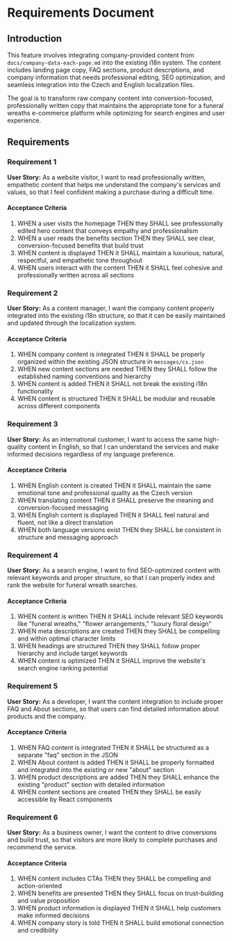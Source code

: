# Requirements Document

## Introduction

This feature involves integrating company-provided content from `docs/company-data-each-page.md` into the existing i18n system. The content includes landing page copy, FAQ sections, product descriptions, and company information that needs professional editing, SEO optimization, and seamless integration into the Czech and English localization files.

The goal is to transform raw company content into conversion-focused, professionally written copy that maintains the appropriate tone for a funeral wreaths e-commerce platform while optimizing for search engines and user experience.

## Requirements

### Requirement 1

**User Story:** As a website visitor, I want to read professionally written, empathetic content that helps me understand the company's services and values, so that I feel confident making a purchase during a difficult time.

#### Acceptance Criteria

1. WHEN a user visits the homepage THEN they SHALL see professionally edited hero content that conveys empathy and professionalism
2. WHEN a user reads the benefits section THEN they SHALL see clear, conversion-focused benefits that build trust
3. WHEN content is displayed THEN it SHALL maintain a luxurious, natural, respectful, and empathetic tone throughout
4. WHEN users interact with the content THEN it SHALL feel cohesive and professionally written across all sections

### Requirement 2

**User Story:** As a content manager, I want the company content properly integrated into the existing i18n structure, so that it can be easily maintained and updated through the localization system.

#### Acceptance Criteria

1. WHEN company content is integrated THEN it SHALL be properly organized within the existing JSON structure in `messages/cs.json`
2. WHEN new content sections are needed THEN they SHALL follow the established naming conventions and hierarchy
3. WHEN content is added THEN it SHALL not break the existing i18n functionality
4. WHEN content is structured THEN it SHALL be modular and reusable across different components

### Requirement 3

**User Story:** As an international customer, I want to access the same high-quality content in English, so that I can understand the services and make informed decisions regardless of my language preference.

#### Acceptance Criteria

1. WHEN English content is created THEN it SHALL maintain the same emotional tone and professional quality as the Czech version
2. WHEN translating content THEN it SHALL preserve the meaning and conversion-focused messaging
3. WHEN English content is displayed THEN it SHALL feel natural and fluent, not like a direct translation
4. WHEN both language versions exist THEN they SHALL be consistent in structure and messaging approach

### Requirement 4

**User Story:** As a search engine, I want to find SEO-optimized content with relevant keywords and proper structure, so that I can properly index and rank the website for funeral wreath searches.

#### Acceptance Criteria

1. WHEN content is written THEN it SHALL include relevant SEO keywords like "funeral wreaths," "flower arrangements," "luxury floral design"
2. WHEN meta descriptions are created THEN they SHALL be compelling and within optimal character limits
3. WHEN headings are structured THEN they SHALL follow proper hierarchy and include target keywords
4. WHEN content is optimized THEN it SHALL improve the website's search engine ranking potential

### Requirement 5

**User Story:** As a developer, I want the content integration to include proper FAQ and About sections, so that users can find detailed information about products and the company.

#### Acceptance Criteria

1. WHEN FAQ content is integrated THEN it SHALL be structured as a separate "faq" section in the JSON
2. WHEN About content is added THEN it SHALL be properly formatted and integrated into the existing or new "about" section
3. WHEN product descriptions are added THEN they SHALL enhance the existing "product" section with detailed information
4. WHEN content sections are created THEN they SHALL be easily accessible by React components

### Requirement 6

**User Story:** As a business owner, I want the content to drive conversions and build trust, so that visitors are more likely to complete purchases and recommend the service.

#### Acceptance Criteria

1. WHEN content includes CTAs THEN they SHALL be compelling and action-oriented
2. WHEN benefits are presented THEN they SHALL focus on trust-building and value proposition
3. WHEN product information is displayed THEN it SHALL help customers make informed decisions
4. WHEN company story is told THEN it SHALL build emotional connection and credibility
